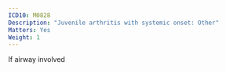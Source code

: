 ```yaml
---
ICD10: M0828
Description: "Juvenile arthritis with systemic onset: Other"
Matters: Yes
Weight: 1
---
```

If airway involved
